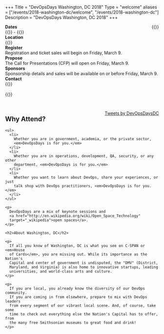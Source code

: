 +++
Title = "DevOpsDays Washington, DC 2018"
Type = "welcome"
aliases = ["/events/2018-washington-dc/welcome", "/events/2018-washington-dc"]
Description = "DevOpsDays Washington, DC 2018"
+++

<div style='float:right; padding-left:20px;'>
  {{<event_logo>}}
</div>

<div class="row">
  <div class="col-md-2">
    <strong>Dates</strong>
  </div>
  <div class="col-md-8">
    {{<event_start>}} - {{<event_end>}}
  </div>
</div>

<div class="row">
  <div class="col-md-2">
    <strong>Location</strong>
  </div>
  <div class="col-md-8">
    {{<event_location>}}
  </div>
</div>

<div class="row">
  <div class="col-md-2">
    <strong>Register</strong>
  </div>
  <div class="col-md-8">
    Registration and ticket sales will begin on Friday, March 9.
  </div>
</div>

<div class="row">
  <div class="col-md-2">
    <strong>Propose</strong>
  </div>
  <div class="col-md-8">
    The Call for Presentations (CFP) will open on Friday, March 9.
  </div>
</div>

<!-- <div class = "row">
  <div class = "col-md-2">
    <strong>Program</strong>
  </div>
  <div class = "col-md-8">
    View the {{< event_link page="program" text="program." >}}
  </div>
</div> -->

<!-- <div class = "row">
  <div class = "col-md-2">
    <strong>Speakers</strong>
  </div>
  <div class = "col-md-8">
    Check out the {{< event_link page="speakers" text="speakers!" >}}
  </div>
</div> -->

<div class="row">
  <div class="col-md-2">
    <strong>Sponsors</strong>
  </div>
  <div class="col-md-8">
    Sponsorship details and sales will be available on or before Friday, March 9.
  </div>
</div>

<div class="row">
  <div class="col-md-2">
    <strong>Contact</strong>
  </div>
  <div class="col-md-8">
    {{<event_link page="contact" text="Get in touch with the organizers.">}}
  </div>
</div>

<div class="row">
  <div class="col-md-2">
    &nbsp;
  </div>
  <div class="col-md-8">
    {{<event_twitter>}}
  </div>
</div>

<p>
  &nbsp;
</p>

<div style='float:right; padding-left:20px;'>
  <a class="twitter-timeline" data-width="400" data-height="800" data-theme="light" href="https://twitter.com/DevOpsDaysDC">Tweets by DevOpsDaysDC</a>
  <script async src="//platform.twitter.com/widgets.js" charset="utf-8"></script>
</div>

<div class="row">
  <div class="col-md-10">
    <h2>Why Attend?</h2>

    <ul>
      <li>
        Whether you are in government, academia, or the private sector,
        <em>DevOpsDays is for you.</em>
      </li>
      <li>
        Whether you are in operations, development, QA, security, or any other
        department, <em>DevOpsDays is for you.</em>
      </li>
      <li>
        Whether you want to learn about DevOps, share your experiences, or just
        talk shop with DevOps practitioners, <em>DevOpsDays is for you.</em>
      </li>
    </ul>

    <p>
      DevOpsDays are a mix of keynote sessions and
      <a href="http://en.wikipedia.org/wiki/Open_Space_Technology"
      target="_wikipedia">open spaces</a>.
    </p>

    <h2>About Washington, DC</h2>

    <p>
      If all you know of Washington, DC is what you see on C-SPAN or <em>House
      of Cards</em>, you are missing out. While its importance as the Nation's
      Capital and center of government is undisputed, the "DMV" (District,
      Maryland, and Virginia) is also home to innovative startups, leading
      universities, and world-class arts and culture.
    </p>

    <p>
      If you are local, you already know the diversity of our DevOps community.
      If you are coming in from elsewhere, prepare to mix with DevOps leaders
      from every segment of our vibrant local scene. And, of course, take some
      time to check out everything else the Nation's Capital has to offer, from
      the many free Smithsonian museums to great food and drink!
    </p>
  </div>
</div>
